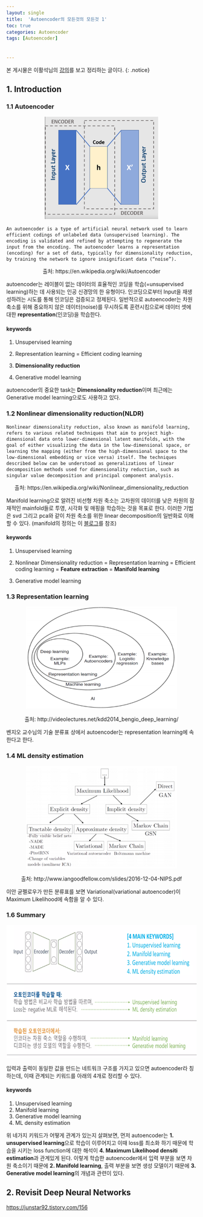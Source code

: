 ```yaml
---
layout: single
title:  'Autoencoder의 모든것의 모든것 1'
toc: true
categories: Autoencoder
tags: [Autoencoder]


---
```


본 게시물은 이활석님의 [강의](https://www.youtube.com/watch?v=o_peo6U7IRM&t=4)를 보고 정리하는 글이다.
{: .notice}

## 1. Introduction

### 1.1 Autoencoder

  <p align="center"><img src="https://github.com/sigirace/page-images/blob/main/autoencoder/autoencoder1_0.png?raw=true" width="300"></p>

```
An autoencoder is a type of artificial neural network used to learn efficient codings of unlabeled data (unsupervised learning). The encoding is validated and refined by attempting to regenerate the input from the encoding. The autoencoder learns a representation (encoding) for a set of data, typically for dimensionality reduction, by training the network to ignore insignificant data (“noise”). 
```

<center>출처: https://en.wikipedia.org/wiki/Autoencoder</center>

autoencoder는 레이블이 없는 데이터의 효율적인 코딩을 학습(=unsupervised learning)하는 데 사용되는 인공 신경망의 한 유형이다. 인코딩으로부터 Input을 재생성하려는 시도를 통해 인코딩은 검증되고 정제된다. 일반적으로 autoencoder는 차원축소를 위해 중요하지 않은 데이터(noise)를 무시하도록 훈련시킴으로써 데이터 셋에 대한 **representation**(인코딩)을 학습한다.

#### keywords

1. Unsupervised learning

2. Representation learning 
   = Efficient coding learning

3. **Dimensionality reduction**

4. Generative model learning

autoencoder의 중요한 task는 **Dimensionality reduction**이며 최근에는 Generative model learning으로도 사용하고 있다. 

### 1.2 Nonlinear dimensionality reduction(NLDR)

```
Nonlinear dimensionality reduction, also known as manifold learning, refers to various related techniques that aim to project high-dimensional data onto lower-dimensional latent manifolds, with the goal of either visualizing the data in the low-dimensional space, or learning the mapping (either from the high-dimensional space to the low-dimensional embedding or vice versa) itself. The techniques described below can be understood as generalizations of linear decomposition methods used for dimensionality reduction, such as singular value decomposition and principal component analysis.
```

<center>출처: https://en.wikipedia.org/wiki/Nonlinear_dimensionality_reduction</center>

Manifold learning으로 알려진 비선형 차원 축소는 고차원의 데이터를 낮은 차원의 잠재적인 mainfold들로 투영, 시각화 및 매핑을 학습하는 것을 목표로 한다. 이러한 기법은 svd 그리고 pca와 같이 차원 축소를 위한 linear decomposition의 일반화로 이해할 수 있다. (manifold의 정의는 이 [블로그](https://m.blog.naver.com/PostView.naver?isHttpsRedirect=true&blogId=coniecual&logNo=221417921857)를 참조)

#### keywords

1. Unsupervised learning

2. Nonlinear Dimensionality reduction
   = Representation learning
   = Efficient coding learning
   = **Feature extraction**
   = **Manifold learning**

3. Generative model learning

### 1.3 Representation learning

  <p align="center"><img src="https://github.com/sigirace/page-images/blob/main/autoencoder/autoencoder1_1.png?raw=true" width="400" height="270"></p>

<center>출처: http://videolectures.net/kdd2014_bengio_deep_learning/</center>

벤지오 교수님의 기술 분류표 상에서 autoencoder는 representation learning에 속한다고 한다. 

### 1.4 ML density estimation

  <p align="center"><img src="https://github.com/sigirace/page-images/blob/main/autoencoder/autoencoder1_2.png?raw=true" width="400" height="270"></p>

<center>출처: http://www.iangoodfellow.com/slides/2016-12-04-NIPS.pdf</center>

이안 굳펠로우가 만든 분류표를 보면 Variational(variational autoencoder)이 Maximum Likelihood에 속함을 알 수 있다.

### 1.6 Summary

<p align="center"><img src="https://github.com/sigirace/page-images/blob/main/autoencoder/autoencoder1_3.png?raw=true" width="600" height="350"></p>

입력과 출력이 동일한 값을 만드는 네트워크 구조를 가지고 있으면 autoencoder라 칭하는데, 이때 관계되는 키워드를 아래의 4개로 정리할 수 있다.

#### keywords

1. Unsupervised learning
2. Manifold learning
3. Generative model learning
4. ML density estimation

위 네가지 키워드가 어떻게 관계가 있는지 살펴보면, 먼저 autoencoder는 **1. unsupervised learning**으로 학습이 이루어지고 이때 loss를 최소화 하기 때문에 학습을 시키는 loss function에 대한 해석이 **4. Maximum Likelihood densiti estimation**과 관계있게 된다. 이렇게 학습한 autoencoder에서 입력 부분을 보면 차원 축소이기 때문에 **2. Manifold learning**, 출력 부분을 보면 생성 모델이기 때문에 **3. Generative model learning**의 개념과 관련이 있다.

## 2. Revisit Deep Neural Networks







https://junstar92.tistory.com/156
